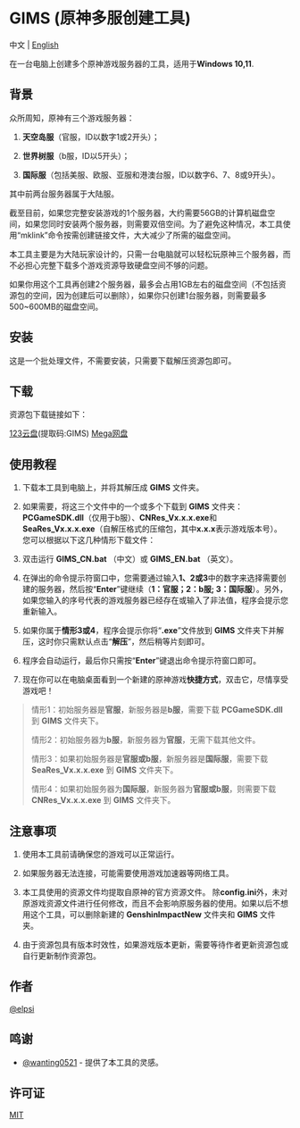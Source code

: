# GIMS (原神多服创建工具)

中文 | [English](https://github.com/ELPSI/GIMS/blob/main/docs/README_EN.md)

在一台电脑上创建多个原神游戏服务器的工具，适用于**Windows 10,11**.

## 背景
  众所周知，原神有三个游戏服务器：

1. **天空岛服**（官服，ID以数字1或2开头）；

2. **世界树服**（b服，ID以5开头）；

3. **国际服**（包括美服、欧服、亚服和港澳台服，ID以数字6、7、8或9开头）。

其中前两台服务器属于大陆服。

截至目前，如果您完整安装游戏的1个服务器，大约需要56GB的计算机磁盘空间，如果您同时安装两个服务器，则需要双倍空间。为了避免这种情况，本工具使用“mklink”命令按需创建链接文件，大大减少了所需的磁盘空间。

本工具主要是为大陆玩家设计的，只需一台电脑就可以轻松玩原神三个服务器，而不必担心完整下载多个游戏资源导致硬盘空间不够的问题。

如果你用这个工具再创建2个服务器，最多会占用1GB左右的磁盘空间（不包括资源包的空间，因为创建后可以删除），如果你只创建1台服务器，则需要最多500~600MB的磁盘空间。

## 安装
这是一个批处理文件，不需要安装，只需要下载解压资源包即可。

## 下载
资源包下载链接如下：

[123云盘](https://www.123pan.com/s/1ym7Vv-Ka6vd.html)(提取码:GIMS)
[Mega网盘](https://mega.nz/folder/9Z1mVJKC#J7IncDd9njeXiRAje8p3VA)

## 使用教程
1. 下载本工具到电脑上，并将其解压成 **GIMS** 文件夹。

2. 如果需要，将这三个文件中的一个或多个下载到 **GIMS** 文件夹：**PCGameSDK.dll**（仅用于b服）、**CNRes_Vx.x.x.exe**和 **SeaRes_Vx.x.x.exe**（自解压格式的压缩包，其中**x.x.x**表示游戏版本号）。 您可以根据以下这几种情形下载文件：

3. 双击运行 **GIMS_CN.bat** （中文）或 **GIMS_EN.bat** （英文）。

4. 在弹出的命令提示符窗口中，您需要通过输入**1、2或3**中的数字来选择需要创建的服务器，然后按“**Enter**”键继续（**1：官服；2：b服; 3：国际服**）。另外，如果您输入的序号代表的游戏服务器已经存在或输入了非法值，程序会提示您重新输入。

5. 如果你属于**情形3或4**，程序会提示你将“**.exe**”文件放到 **GIMS** 文件夹下并解压，这时你只需默认点击“**解压**”，然后稍等片刻即可。

6. 程序会自动运行，最后你只需按“**Enter**”键退出命令提示符窗口即可。

7. 现在你可以在电脑桌面看到一个新建的原神游戏**快捷方式**，双击它，尽情享受游戏吧！

> 情形1：初始服务器是**官服**，新服务器是**b服**，需要下载 **PCGameSDK.dll** 到 **GIMS** 文件夹下。
>
> 情形2：初始服务器为**b服**，新服务器为**官服**，无需下载其他文件。
>
> 情形3：如果初始服务器是**官服或b服**，新服务器是**国际服**，需要下载 **SeaRes_Vx.x.x.exe** 到 **GIMS** 文件夹下。
>
> 情形4：如果初始服务器为**国际服**，新服务器为**官服或b服**，则需要下载 **CNRes_Vx.x.x.exe** 到 **GIMS** 文件夹下。

## 注意事项
1. 使用本工具前请确保您的游戏可以正常运行。

2. 如果服务器无法连接，可能需要使用游戏加速器等网络工具。

3. 本工具使用的资源文件均提取自原神的官方资源文件。 除**config.ini**外，未对原游戏资源文件进行任何修改，而且不会影响原服务器的使用。如果以后不想用这个工具，可以删除新建的 **GenshinImpactNew** 文件夹和 **GIMS** 文件夹。
4. 由于资源包具有版本时效性，如果游戏版本更新，需要等待作者更新资源包或自行更新制作资源包。

## 作者
[@elpsi](https://github.com/ELPSI)

## 鸣谢
- [@wanting0521](https://github.com/wanting0521) - 提供了本工具的灵感。

## 许可证
[MIT](https://github.com/ELPSI/GIMS/blob/main/LICENSE)